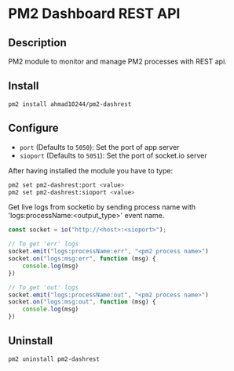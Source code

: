 # PM2 Dashboard REST API

## Description

PM2 module to monitor and manage PM2 processes with REST api.

## Install

`pm2 install ahmad10244/pm2-dashrest`

## Configure

- `port` (Defaults to `5050`): Set the port of app server
- `sioport` (Defaults to `5051`): Set the port of socket.io server

After having installed the module you have to type:

``` bash
pm2 set pm2-dashrest:port <value>
pm2 set pm2-dashrest:sioport <value>
```

Get live logs from socketio by sending process name with 'logs:processName:<output_type>' event name.

``` javascript
const socket = io("http://<host>:<sioport>");

// To get 'err' logs
socket.emit("logs:processName:err", "<pm2 process name>")
socket.on("logs:msg:err", function (msg) {
    console.log(msg)
})

// To get 'out' logs
socket.emit("logs:processName:out", "<pm2 process name>")
socket.on("logs:msg:out", function (msg) {
    console.log(msg)
})
```

## Uninstall

`pm2 uninstall pm2-dashrest`
